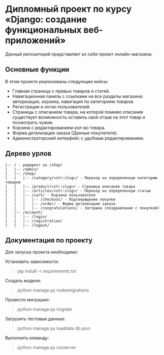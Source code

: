 # Дипломный проект по курсу «Django: создание функциональных веб-приложений»

Данный репозиторий представляет из себя проект онлайн-магазина.

## Основные функции

В этом проекте реализованы следующие кейсы:
* Главная страница с превью товаров и статей.
* Навигационная панель с ссылками на все разделы магазина: авторизация, корзина, навигация по категориям товаров.
* Регистрация и логин пользователей.
* Страницы с описанием товара, на которой помимо описания существует возможность оставить свой отзыв на этот товар и посмотреть чужие.
* Корзина с редактированием кол-во товара.
* Форма детализации заказа (Данные покупателя).
* Администраторский интерфейс с удобным редактированием. 

## Дерево урлов 
    |-- / - редирект на /shop/
    |   |-- /admin/
    |   |-- /shop/
    |   |   |-- /category/<str:slug>/ - Переход на определенную категорию товаров
    |   |   |-- /product/<str:slug>/ - Страница описания товара
    |   |   |-- /articles/<str:slug>/ - Переход на определенную статью
    |   |   |-- /cart/ - Корзина пользователя
    |   |   |   |-- /checkout/ - Подтверждение покупки
    |   |   |   |-- /order/ - Форма детализации заказа
    |   |   |   |-- /congratulations/ - Заглушка (поздравление с покупкой)
    |   |-- /account/
    |   |   |-- /login/
    |   |   |-- /registration/
    |   |   |-- /logout/

## Документация по проекту

Для запуска проекта необходимо:

Установить зависимости:
> pip install -r requirements.txt

Создать модели:
> python manage.py makemigrations

Провести миграцию:
> python manage.py migrate

Загрузить тестовые данные:
> python manage.py loaddata db.json

Выполнить команду:
> python manage.py runserver
